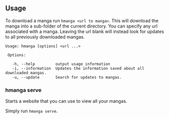 ## Usage

To download a manga run `hmanga <url to manga>`. This will download the manga into a sub-folder of the current directory. You can specify any url associated with a manga. Leaving the url blank will instead look for updates to all previously downloaded mangas.

```
Usage: hmanga [options] <url ...>

 Options:

   -h, --help         output usage information
   -i, --information  Updates the information saved about all downloaded mangas.
   -u, --update       Search for updates to mangas.
 ```

### hmanga serve

Starts a website that you can use to view all your mangas.

Simply run `hmanga serve`.
